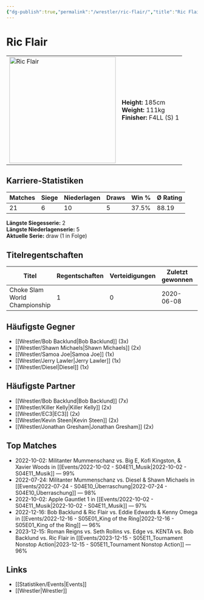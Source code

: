 ```yaml
---
{"dg-publish":true,"permalink":"/wrestler/ric-flair/","title":"Ric Flair","tags":["wrestler"],"noteIcon":""}
---
```



# Ric Flair

<table>
        <tr>
        <td><img src="https://github.com/CptSpaulding1980/choke-slam-wrestling/releases/download/images/Ric_Flair.png" width="280" alt="Ric Flair"></td>
        <td>
        <b>Height:</b> 185cm<br>
        <b>Weight:</b> 111kg<br>
        <b>Finisher:</b> F4LL (S) 1<br>
        </td>
        </tr>
        </table>
        
## Karriere-Statistiken

| Matches | Siege | Niederlagen | Draws | Win % | Ø Rating |
|---------|-------|-------------|-------|-------|-----------|
| 21 | 6 | 10 | 5 | 37.5% | 88.19 |

**Längste Siegesserie:** 2<br>**Längste Niederlagenserie:** 5<br>**Aktuelle Serie:** draw (1 in Folge)

## Titelregentschaften
| Titel | Regentschaften | Verteidigungen | Zuletzt gewonnen | Aktuell |
|-------|---------------|----------------|------------------|---------|
| Choke Slam World Championship | 1 | 0 | 2020-06-08 |  |


## Häufigste Gegner
- [[Wrestler/Bob Backlund\|Bob Backlund]] (3x)
- [[Wrestler/Shawn Michaels\|Shawn Michaels]] (2x)
- [[Wrestler/Samoa Joe\|Samoa Joe]] (1x)
- [[Wrestler/Jerry Lawler\|Jerry Lawler]] (1x)
- [[Wrestler/Diesel\|Diesel]] (1x)

## Häufigste Partner
- [[Wrestler/Bob Backlund\|Bob Backlund]] (7x)
- [[Wrestler/Killer Kelly\|Killer Kelly]] (2x)
- [[Wrestler/EC3\|EC3]] (2x)
- [[Wrestler/Kevin Steen\|Kevin Steen]] (2x)
- [[Wrestler/Jonathan Gresham\|Jonathan Gresham]] (2x)

## Top Matches
- 2022-10-02: Militanter Mummenschanz vs. Big E, Kofi Kingston, & Xavier Woods in [[Events/2022-10-02 - S04E11_Musik\|2022-10-02 - S04E11_Musik]] — 99%
- 2022-07-24: Militanter Mummenschanz vs. Diesel & Shawn Michaels in [[Events/2022-07-24 - S04E10_Überraschung\|2022-07-24 - S04E10_Überraschung]] — 98%
- 2022-10-02: Apple Gauntlet 1 in [[Events/2022-10-02 - S04E11_Musik\|2022-10-02 - S04E11_Musik]] — 97%
- 2022-12-16: Bob Backlund & Ric Flair vs. Eddie Edwards & Kenny Omega in [[Events/2022-12-16 - S05E01_King of the Ring\|2022-12-16 - S05E01_King of the Ring]] — 96%
- 2023-12-15: Roman Reigns vs. Seth Rollins vs. Edge vs. KENTA vs. Bob Backlund vs. Ric Flair in [[Events/2023-12-15 - S05E11_Tournament Nonstop Action\|2023-12-15 - S05E11_Tournament Nonstop Action]] — 96%

## Links
- [[Statistiken/Events\|Events]]
- [[Wrestler\|Wrestler]]
